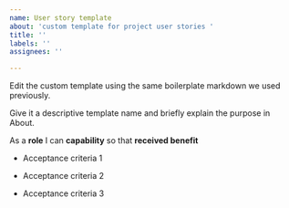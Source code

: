 ```yaml
---
name: User story template
about: 'custom template for project user stories '
title: ''
labels: ''
assignees: ''

---
```


Edit the custom template using the same boilerplate markdown we used previously.

Give it a descriptive template name and briefly explain the purpose in About.

As a **role** I can **capability** so that **received benefit**

- Acceptance criteria 1

- Acceptance criteria 2

- Acceptance criteria 3
